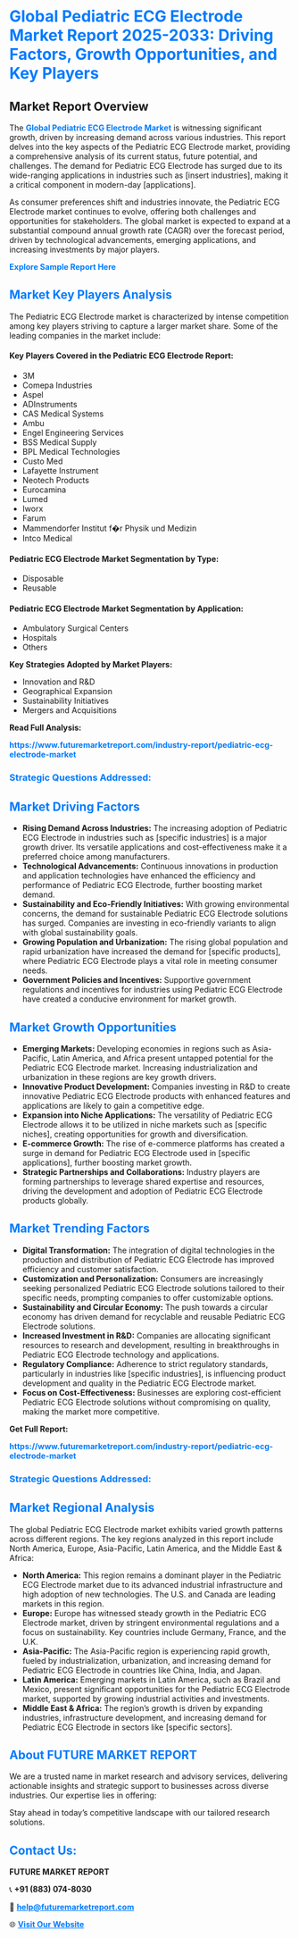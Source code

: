 <h1 style="color: #007BFF;">Global Pediatric ECG Electrode Market Report 2025-2033: Driving Factors, Growth Opportunities, and Key Players</h1>

<section id="overview">
<h2>Market Report Overview</h2>
<p>The <a href="https://www.futuremarketreport.com/industry-report/pediatric-ecg-electrode-market" style="color: #007BFF; text-decoration: none;"><strong>Global Pediatric ECG Electrode Market</strong></a> is witnessing significant growth, driven by increasing demand across various industries. This report delves into the key aspects of the Pediatric ECG Electrode market, providing a comprehensive analysis of its current status, future potential, and challenges. The demand for Pediatric ECG Electrode has surged due to its wide-ranging applications in industries such as [insert industries], making it a critical component in modern-day [applications].</p>
<p>As consumer preferences shift and industries innovate, the Pediatric ECG Electrode market continues to evolve, offering both challenges and opportunities for stakeholders. The global market is expected to expand at a substantial compound annual growth rate (CAGR) over the forecast period, driven by technological advancements, emerging applications, and increasing investments by major players.</p>
</section>

<section id="overview">
<p><a href="https://www.futuremarketreport.com/request-sample/reportId=78762" style="color: #007BFF; text-decoration: none;"><strong>Explore Sample Report Here</strong></a></p>
</section>

<section id="key-players">
<h2 style="color: #007BFF;">Market Key Players Analysis</h2>
<p>The Pediatric ECG Electrode market is characterized by intense competition among key players striving to capture a larger market share. Some of the leading companies in the market include:</p>
<h4>Key Players Covered in the Pediatric ECG Electrode Report:</h4>
<ul><li>3M</li><li>Comepa Industries</li><li>Aspel</li><li>ADInstruments</li><li>CAS Medical Systems</li><li>Ambu</li><li>Engel Engineering Services</li><li>BSS Medical Supply</li><li>BPL Medical Technologies</li><li>Custo Med</li><li>Lafayette Instrument</li><li>Neotech Products</li><li>Eurocamina</li><li>Lumed</li><li>Iworx</li><li>Farum</li><li>Mammendorfer Institut f�r Physik und Medizin</li><li>Intco Medical</li></ul>
<h4>Pediatric ECG Electrode Market Segmentation by Type:</h4>
<ul><li>Disposable</li><li>Reusable</li></ul>

<h4>Pediatric ECG Electrode Market Segmentation by Application:</h4>
<ul><li>Ambulatory Surgical Centers</li><li>Hospitals</li><li>Others</li></ul>
<p><strong>Key Strategies Adopted by Market Players:</strong></p>
<ul>
<li>Innovation and R&D</li>
<li>Geographical Expansion</li>
<li>Sustainability Initiatives</li>
<li>Mergers and Acquisitions</li>
</ul>
</section>

<section>
<p><strong>Read Full Analysis: </strong></p><a href="https://www.futuremarketreport.com/industry-report/pediatric-ecg-electrode-market" style="color: #007BFF; text-decoration: none;"><strong>https://www.futuremarketreport.com/industry-report/pediatric-ecg-electrode-market</strong></a>
<h3 style="color: #007BFF;">Strategic Questions Addressed:</h3>
</section>

<section id="driving-factors">
<h2 style="color: #007BFF;">Market Driving Factors</h2>
<ul>
<li><strong>Rising Demand Across Industries:</strong> The increasing adoption of Pediatric ECG Electrode in industries such as [specific industries] is a major growth driver. Its versatile applications and cost-effectiveness make it a preferred choice among manufacturers.</li>
<li><strong>Technological Advancements:</strong> Continuous innovations in production and application technologies have enhanced the efficiency and performance of Pediatric ECG Electrode, further boosting market demand.</li>
<li><strong>Sustainability and Eco-Friendly Initiatives:</strong> With growing environmental concerns, the demand for sustainable Pediatric ECG Electrode solutions has surged. Companies are investing in eco-friendly variants to align with global sustainability goals.</li>
<li><strong>Growing Population and Urbanization:</strong> The rising global population and rapid urbanization have increased the demand for [specific products], where Pediatric ECG Electrode plays a vital role in meeting consumer needs.</li>
<li><strong>Government Policies and Incentives:</strong> Supportive government regulations and incentives for industries using Pediatric ECG Electrode have created a conducive environment for market growth.</li>
</ul>
</section>

<section id="growth-opportunities">
<h2 style="color: #007BFF;">Market Growth Opportunities</h2>
<ul>
<li><strong>Emerging Markets:</strong> Developing economies in regions such as Asia-Pacific, Latin America, and Africa present untapped potential for the Pediatric ECG Electrode market. Increasing industrialization and urbanization in these regions are key growth drivers.</li>
<li><strong>Innovative Product Development:</strong> Companies investing in R&D to create innovative Pediatric ECG Electrode products with enhanced features and applications are likely to gain a competitive edge.</li>
<li><strong>Expansion into Niche Applications:</strong> The versatility of Pediatric ECG Electrode allows it to be utilized in niche markets such as [specific niches], creating opportunities for growth and diversification.</li>
<li><strong>E-commerce Growth:</strong> The rise of e-commerce platforms has created a surge in demand for Pediatric ECG Electrode used in [specific applications], further boosting market growth.</li>
<li><strong>Strategic Partnerships and Collaborations:</strong> Industry players are forming partnerships to leverage shared expertise and resources, driving the development and adoption of Pediatric ECG Electrode products globally.</li>
</ul>
</section>

<section id="trending-factors">
<h2 style="color: #007BFF;">Market Trending Factors</h2>
<ul>
<li><strong>Digital Transformation:</strong> The integration of digital technologies in the production and distribution of Pediatric ECG Electrode has improved efficiency and customer satisfaction.</li>
<li><strong>Customization and Personalization:</strong> Consumers are increasingly seeking personalized Pediatric ECG Electrode solutions tailored to their specific needs, prompting companies to offer customizable options.</li>
<li><strong>Sustainability and Circular Economy:</strong> The push towards a circular economy has driven demand for recyclable and reusable Pediatric ECG Electrode solutions.</li>
<li><strong>Increased Investment in R&D:</strong> Companies are allocating significant resources to research and development, resulting in breakthroughs in Pediatric ECG Electrode technology and applications.</li>
<li><strong>Regulatory Compliance:</strong> Adherence to strict regulatory standards, particularly in industries like [specific industries], is influencing product development and quality in the Pediatric ECG Electrode market.</li>
<li><strong>Focus on Cost-Effectiveness:</strong> Businesses are exploring cost-efficient Pediatric ECG Electrode solutions without compromising on quality, making the market more competitive.</li>
</ul>
</section>

<section>
<p><strong>Get Full Report: </strong></p><a href="https://www.futuremarketreport.com/industry-report/pediatric-ecg-electrode-market" style="color: #007BFF; text-decoration: none;"><strong>https://www.futuremarketreport.com/industry-report/pediatric-ecg-electrode-market</strong></a>
<h3 style="color: #007BFF;">Strategic Questions Addressed:</h3>
</section>


<section id="regional-analysis">
<h2 style="color: #007BFF;">Market Regional Analysis</h2>
<p>The global Pediatric ECG Electrode market exhibits varied growth patterns across different regions. The key regions analyzed in this report include North America, Europe, Asia-Pacific, Latin America, and the Middle East & Africa:</p>
<ul>
<li><strong>North America:</strong> This region remains a dominant player in the Pediatric ECG Electrode market due to its advanced industrial infrastructure and high adoption of new technologies. The U.S. and Canada are leading markets in this region.</li>
<li><strong>Europe:</strong> Europe has witnessed steady growth in the Pediatric ECG Electrode market, driven by stringent environmental regulations and a focus on sustainability. Key countries include Germany, France, and the U.K.</li>
<li><strong>Asia-Pacific:</strong> The Asia-Pacific region is experiencing rapid growth, fueled by industrialization, urbanization, and increasing demand for Pediatric ECG Electrode in countries like China, India, and Japan.</li>
<li><strong>Latin America:</strong> Emerging markets in Latin America, such as Brazil and Mexico, present significant opportunities for the Pediatric ECG Electrode market, supported by growing industrial activities and investments.</li>
<li><strong>Middle East & Africa:</strong> The region’s growth is driven by expanding industries, infrastructure development, and increasing demand for Pediatric ECG Electrode in sectors like [specific sectors].</li>
</ul>
</section>

<footer>
<h2 style="color: #007BFF;">About FUTURE MARKET REPORT</h2>
<p>We are a trusted name in market research and advisory services, delivering actionable insights and strategic support to businesses across diverse industries. Our expertise lies in offering:</p>

<p>Stay ahead in today’s competitive landscape with our tailored research solutions.</p>

<h2 style="color: #007BFF;">Contact Us:</h2>
<p><strong>FUTURE MARKET REPORT</strong></p>
<p>📞 <strong>+91 (883) 074-8030</strong></p>
<p>📧 <strong><a href="mailto:help@futuremarketreport.com" style="color: #007BFF;">help@futuremarketreport.com</a></strong></p>
<p>🌐 <strong><a href="https://www.futuremarketreport.com/" style="color: #007BFF;">Visit Our Website</a></strong></p>
</footer>